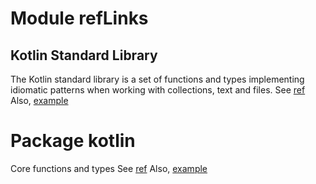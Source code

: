 # Module refLinks

## Kotlin Standard Library

The Kotlin standard library is a set of functions and types implementing idiomatic patterns when working with collections,
text and files.
See [ref]
Also, [example][ref] 

# Package kotlin

Core functions and types
See [ref]
Also, [example][ref] 

<!-- Refs -->
[ref]: https://example.com
